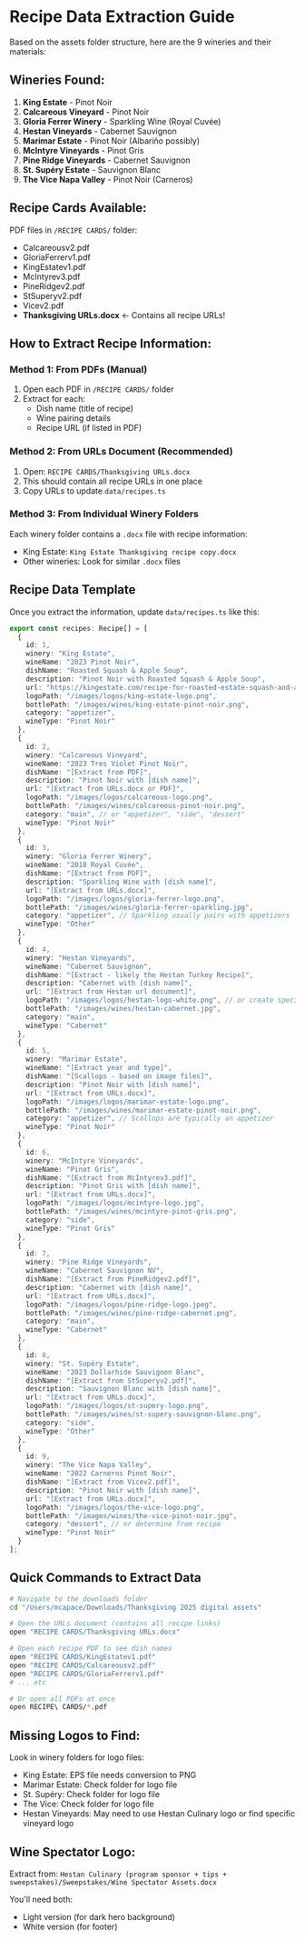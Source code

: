 # Recipe Data Extraction Guide

Based on the assets folder structure, here are the 9 wineries and their materials:

## Wineries Found:

1. **King Estate** - Pinot Noir
2. **Calcareous Vineyard** - Pinot Noir
3. **Gloria Ferrer Winery** - Sparkling Wine (Royal Cuvée)
4. **Hestan Vineyards** - Cabernet Sauvignon
5. **Marimar Estate** - Pinot Noir (Albariño possibly)
6. **McIntyre Vineyards** - Pinot Gris
7. **Pine Ridge Vineyards** - Cabernet Sauvignon
8. **St. Supéry Estate** - Sauvignon Blanc
9. **The Vice Napa Valley** - Pinot Noir (Carneros)

## Recipe Cards Available:

PDF files in `/RECIPE CARDS/` folder:
- Calcareousv2.pdf
- GloriaFerrerv1.pdf
- KingEstatev1.pdf
- McIntyrev3.pdf
- PineRidgev2.pdf
- StSuperyv2.pdf
- Vicev2.pdf
- **Thanksgiving URLs.docx** ← Contains all recipe URLs!

## How to Extract Recipe Information:

### Method 1: From PDFs (Manual)

1. Open each PDF in `/RECIPE CARDS/` folder
2. Extract for each:
   - Dish name (title of recipe)
   - Wine pairing details
   - Recipe URL (if listed in PDF)

### Method 2: From URLs Document (Recommended)

1. Open: `RECIPE CARDS/Thanksgiving URLs.docx`
2. This should contain all recipe URLs in one place
3. Copy URLs to update `data/recipes.ts`

### Method 3: From Individual Winery Folders

Each winery folder contains a `.docx` file with recipe information:
- King Estate: `King Estate Thanksgiving recipe copy.docx`
- Other wineries: Look for similar `.docx` files

## Recipe Data Template

Once you extract the information, update `data/recipes.ts` like this:

```typescript
export const recipes: Recipe[] = [
  {
    id: 1,
    winery: "King Estate",
    wineName: "2023 Pinot Noir",
    dishName: "Roasted Squash & Apple Soup",
    description: "Pinot Noir with Roasted Squash & Apple Soup",
    url: "https://kingestate.com/recipe-for-roasted-estate-squash-and-apple-soup/",
    logoPath: "/images/logos/king-estate-logo.png",
    bottlePath: "/images/wines/king-estate-pinot-noir.png",
    category: "appetizer",
    wineType: "Pinot Noir"
  },
  {
    id: 2,
    winery: "Calcareous Vineyard",
    wineName: "2023 Tres Violet Pinot Noir",
    dishName: "[Extract from PDF]",
    description: "Pinot Noir with [dish name]",
    url: "[Extract from URLs.docx or PDF]",
    logoPath: "/images/logos/calcareous-logo.png",
    bottlePath: "/images/wines/calcareous-pinot-noir.png",
    category: "main", // or "appetizer", "side", "dessert"
    wineType: "Pinot Noir"
  },
  {
    id: 3,
    winery: "Gloria Ferrer Winery",
    wineName: "2018 Royal Cuvée",
    dishName: "[Extract from PDF]",
    description: "Sparkling Wine with [dish name]",
    url: "[Extract from URLs.docx]",
    logoPath: "/images/logos/gloria-ferrer-logo.png",
    bottlePath: "/images/wines/gloria-ferrer-sparkling.jpg",
    category: "appetizer", // Sparkling usually pairs with appetizers
    wineType: "Other"
  },
  {
    id: 4,
    winery: "Hestan Vineyards",
    wineName: "Cabernet Sauvignon",
    dishName: "[Extract - likely the Hestan Turkey Recipe]",
    description: "Cabernet with [dish name]",
    url: "[Extract from Hestan url document]",
    logoPath: "/images/logos/hestan-logo-white.png", // or create specific Hestan Vineyards logo
    bottlePath: "/images/wines/hestan-cabernet.jpg",
    category: "main",
    wineType: "Cabernet"
  },
  {
    id: 5,
    winery: "Marimar Estate",
    wineName: "[Extract year and type]",
    dishName: "[Scallops - based on image files]",
    description: "Pinot Noir with [dish name]",
    url: "[Extract from URLs.docx]",
    logoPath: "/images/logos/marimar-estate-logo.png",
    bottlePath: "/images/wines/marimar-estate-pinot-noir.png",
    category: "appetizer", // Scallops are typically an appetizer
    wineType: "Pinot Noir"
  },
  {
    id: 6,
    winery: "McIntyre Vineyards",
    wineName: "Pinot Gris",
    dishName: "[Extract from McIntyrev3.pdf]",
    description: "Pinot Gris with [dish name]",
    url: "[Extract from URLs.docx]",
    logoPath: "/images/logos/mcintyre-logo.jpg",
    bottlePath: "/images/wines/mcintyre-pinot-gris.png",
    category: "side",
    wineType: "Pinot Gris"
  },
  {
    id: 7,
    winery: "Pine Ridge Vineyards",
    wineName: "Cabernet Sauvignon NV",
    dishName: "[Extract from PineRidgev2.pdf]",
    description: "Cabernet with [dish name]",
    url: "[Extract from URLs.docx]",
    logoPath: "/images/logos/pine-ridge-logo.jpeg",
    bottlePath: "/images/wines/pine-ridge-cabernet.png",
    category: "main",
    wineType: "Cabernet"
  },
  {
    id: 8,
    winery: "St. Supéry Estate",
    wineName: "2023 Dollarhide Sauvignon Blanc",
    dishName: "[Extract from StSuperyv2.pdf]",
    description: "Sauvignon Blanc with [dish name]",
    url: "[Extract from URLs.docx]",
    logoPath: "/images/logos/st-supery-logo.png",
    bottlePath: "/images/wines/st-supery-sauvignon-blanc.png",
    category: "side",
    wineType: "Other"
  },
  {
    id: 9,
    winery: "The Vice Napa Valley",
    wineName: "2022 Carneros Pinot Noir",
    dishName: "[Extract from Vicev2.pdf]",
    description: "Pinot Noir with [dish name]",
    url: "[Extract from URLs.docx]",
    logoPath: "/images/logos/the-vice-logo.png",
    bottlePath: "/images/wines/the-vice-pinot-noir.jpg",
    category: "dessert", // or determine from recipe
    wineType: "Pinot Noir"
  }
];
```

## Quick Commands to Extract Data

```bash
# Navigate to the downloads folder
cd "/Users/mcapace/Downloads/Thanksgiving 2025 digital assets"

# Open the URLs document (contains all recipe links)
open "RECIPE CARDS/Thanksgiving URLs.docx"

# Open each recipe PDF to see dish names
open "RECIPE CARDS/KingEstatev1.pdf"
open "RECIPE CARDS/Calcareousv2.pdf"
open "RECIPE CARDS/GloriaFerrerv1.pdf"
# ... etc

# Or open all PDFs at once
open RECIPE\ CARDS/*.pdf
```

## Missing Logos to Find:

Look in winery folders for logo files:
- King Estate: EPS file needs conversion to PNG
- Marimar Estate: Check folder for logo file
- St. Supéry: Check folder for logo file
- The Vice: Check folder for logo file
- Hestan Vineyards: May need to use Hestan Culinary logo or find specific vineyard logo

## Wine Spectator Logo:

Extract from: `Hestan Culinary (program sponsor + tips + sweepstakes)/Sweepstakes/Wine Spectator Assets.docx`

You'll need both:
- Light version (for dark hero background)
- White version (for footer)

